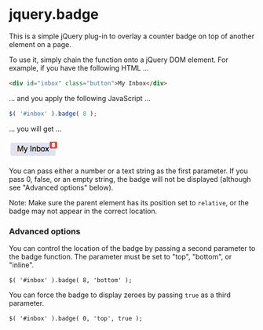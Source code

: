 # jquery.badge

This is a simple jQuery plug-in to overlay a counter badge on top of another element on a page.

To use it, simply chain the function onto a jQuery DOM element. For example, if you have the following HTML ...
```html
<div id="inbox" class="button">My Inbox</div>
```

... and you apply the following JavaScript ...
```javascript
$( '#inbox' ).badge( 8 );
```

... you will get ...

![button with badge](example.png)

You can pass either a number or a text string as the first parameter. If you pass 0, false, or an empty string, the badge will not be displayed (although see "Advanced options" below).

Note: Make sure the parent element has its position set to `relative`, or the badge may not appear in the correct location.

### Advanced options
You can control the location of the badge by passing a second parameter to the badge function. The parameter must be set to "top", "bottom", or "inline".
```
$( '#inbox' ).badge( 8, 'bottom' );
```

You can force the badge to display zeroes by passing `true` as a third parameter.
```
$( '#inbox' ).badge( 0, 'top', true );
```
